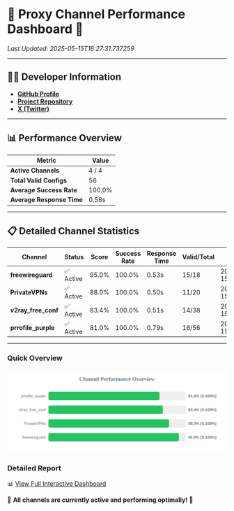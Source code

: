 # 🌟 Proxy Channel Performance Dashboard 🌟

_Last Updated: 2025-05-15T16:27:31.737259_

---

## 👩‍💻 Developer Information

- **[GitHub Profile](https://github.com/4n0nymou3)**  
- **[Project Repository](https://github.com/4n0nymou3/multi-proxy-config-fetcher)**  
- **[X (Twitter)](https://x.com/4n0nymou3)**  

---

## 📊 Performance Overview

| Metric                | Value       |
|-----------------------|-------------|
| **Active Channels**   | 4 / 4       |
| **Total Valid Configs** | 56          |
| **Average Success Rate** | 100.0%      |
| **Average Response Time** | 0.58s       |

---

## 📋 Detailed Channel Statistics

| Channel          | Status     | Score  | Success Rate | Response Time | Valid/Total | Last Success               |
|------------------|------------|--------|--------------|---------------|-------------|----------------------------|
| **freewireguard**  | ✅ Active  | 95.0%  | 100.0% | 0.53s         | 15/18       | 2025-05-15T16:27:31.735523 |
| **PrivateVPNs**  | ✅ Active  | 88.0%  | 100.0% | 0.50s         | 11/20       | 2025-05-15T16:27:31.180962 |
| **v2ray_free_conf**  | ✅ Active  | 83.4%  | 100.0% | 0.51s         | 14/38       | 2025-05-15T16:27:30.646003 |
| **prrofile_purple**  | ✅ Active  | 81.0%  | 100.0% | 0.79s         | 16/56       | 2025-05-15T16:27:30.069839 |

---

### Quick Overview
<div align="center">
  <a href="https://raw.githubusercontent.com/nullluser/NullRepo/refs/heads/main/assets/channel_stats_chart.svg">
    <img src="https://raw.githubusercontent.com/nullluser/NullRepo/refs/heads/main/assets/channel_stats_chart.svg" alt="Source Performance Statistics" width="800">
  </a>
</div>

### Detailed Report
📊 [View Full Interactive Dashboard](https://htmlpreview.github.io/?https://github.com/nullluser/NullRepo/blob/main/assets/performance_report.html)

🎉 **All channels are currently active and performing optimally!** 🎉
